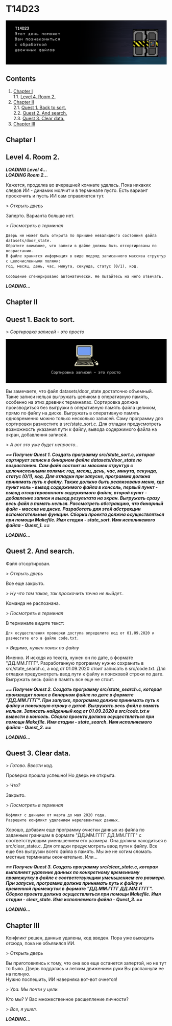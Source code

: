 # T14D23

![This day will help you get acquainted with binary files processing.](misc/rus/images/day14_door.png)


## Contents

1. [Chapter I](#chapter-i) \
 1.1. [Level 4. Room 2.](#level-4-room-2)
2. [Chapter II](#chapter-ii) \
 2.1. [Quest 1. Back to sort.](#quest-1-back-to-sort) \
 2.2. [Quest 2. And search.](#quest-2-and-search) \
 2.3. [Quest 3. Clear data.](#quest-3-clear-data)
3. [Chapter III](#chapter-iii)


## Chapter I

## Level 4. Room 2.

***LOADING Level 4…*** \
***LOADING Room 2…***

Кажется, проделка во вчерашней комнате удалась. Пока никаких следов ИИ - динамик молчит и в терминале пусто. Есть вариант проскочить и пусть ИИ сам справляется тут.

\> *Открыть дверь*

Заперто. Варианта больше нет.

\> *Посмотреть в терминал*

    Дверь не может быть открыта по причине невалидного состояния файла datasets/door_state.
    Обратите внимание, что записи в файле должны быть отсортированы по возрастанию. 
    В файле хранится информация в виде подряд записанного массива структур с целочисленными полями: 
    год, месяц, день, час, минута, секунда, статус (0/1), код.

    Сообщение сгенерировано автоматически. Не пытайтесь на него отвечать.

***LOADING...***


## Chapter II

## Quest 1. Back to sort.

\> *Сортировка записей - это просто*

![day14_pc](misc/rus/images/day14_pc.png)

Вы замечаете, что файл datasets/door_state достаточно объемный. Такие записи нельзя выгружать целиком в оперативную память, особенно на этих древних терминалах. Сортировка должна производиться без выгрузки в оперативную память файла целиком, прямо по файлу на диске. Выгружать в оперативную память одновременно можно только несколько записей. Саму программу для сортировки разместите в src/state_sort.c. Для отладки предусмотреть возможность указания пути к файлу, вывода содержимого файла на экран, добавления записей.

\> *А вот это уже будет непросто..*

***== Получен Quest 1. Создать программу src/state_sort.c, которая сортирует записи в бинарном файле datasets/door_state по возрастанию. Сам файл состоит из массива структур с целочисленными полями: год, месяц, день, час, минута, секунда, статус (0/1), код. Для отладки при запуске, программа должна принимать путь к файлу. Также должно быть реализовано меню, где пункт ноль - вывод содержимого файла в консоль, первый пункт - вывод отсортированного содержимого файла, второй пункт - добавление записи и вывод результата на экран. Выгружать сразу весь файл в память нельзя. Рассмотреть абстракцию, что бинарный файл - массив на диске. Разработать для этой абстракции вспомогательные функции. Сборка проекта должна осуществляться при помощи Makefile. Имя стадии - state_sort. Имя исполняемого файла - Quest_1. ==***

***LOADING...***


## Quest 2. And search.

Файл отсортирован.

\> *Открыть дверь*

Все еще закрыто.

\> *Ну что там такое, так проскочить точно не выйдет..*

Команда не распознана.

\> *Посмотреть в терминал*

В терминале видите текст:
    
    Для осуществления проверки доступа определите код от 01.09.2020 и разместите его в файле code.txt.

\> *Видимо, нужен поиск по файлу*

Именно. И исходя из текста, нужен он по дате, в формате "ДД.ММ.ГГГГ". Разработанную программу нужно сохранить в src/state_search.c, а код от 01.09.2020 стоит записать в src/code.txt. Для отладки предусмотреть ввод пути к файлу и поисковой строки по дате. Выгружать весь файл в память все еще не стоит.

***== Получен Quest 2. Создать программу src/state_search.c, которая производит поиск в бинарном файле по дате в формате "ДД.ММ.ГГГГ". При запуске, программа должна принимать путь к файлу и поисковую строку с датой. Выгружать весь файл в память нельзя. Записать найденный код от 01.09.2020 в src/code.txt и вывести в консоль. Сборка проекта должна осуществляться при помощи Makefile. Имя стадии - state_search. Имя исполняемого файла - Quest_2. ==***

***LOADING...***


## Quest 3. Clear data.

\> *Готово. Ввести код.*

Проверка прошла успешно! Но дверь не открыта.

\> *Что?*

Закрыто.

\> *Посмотреть в терминал*

    Кофликт с данными от марта до мая 2020 года.
    Разрешите конфликт удалением нерелевантных данных.

Хорошо, добавим еще программу очистки данных из файла по заданным границам в формате "ДД.ММ.ГГГГ ДД.ММ.ГГГГ" с соответствующим уменьшением его размера. Она должна находиться в src/clear_state.c. Для отладки предусмотреть ввод пути к файлу. Все еще без выгрузки всего файла в память. Мы же не хотим сломать местные терминалы окончательно. Или... 

***== Получен Quest 3. Создать программу src/clear_state.c, которая выполняет удаление данных по конкретному временному промежутку в файле с соответствующим уменьшением его размера. При запуске, программа должна принимать путь к файлу и временной промежуток в формате "ДД.ММ.ГГГГ ДД.ММ.ГГГГ". Сборка проекта должна осуществляться при помощи Makefile. Имя стадии - clear_state. Имя исполняемого файла - Quest_3. ==***

***LOADING...***


## Chapter III

Конфликт решен, данные удалены, код введен. Пора уже выходить отсюда, пока не объявился ИИ.

\> *Открыть дверь*

Вы приготовились к тому, что она все еще останется запертой, но не тут то было. Дверь поддалась и легким движением руки Вы распахнули ее на полную. \
Нужно поспешить, ИИ наверняка вот-вот очнется!

\> *Ура. Мы почти у цели.*

Кто мы? У Вас множественное расщепление личности?

\> *Все, я ушел.*

***LOADING...***

